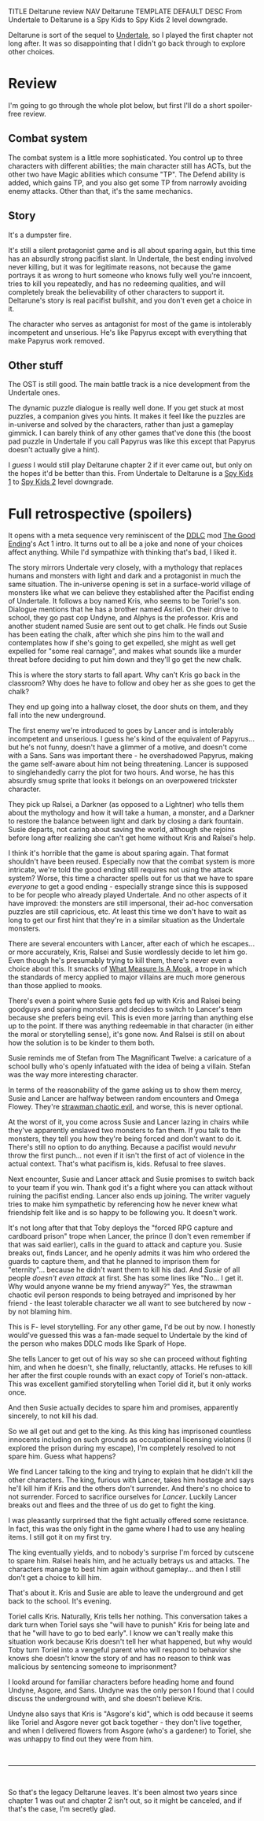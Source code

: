 TITLE Deltarune review
NAV Deltarune
TEMPLATE DEFAULT
DESC From Undertale to Deltarune is a Spy Kids to Spy Kids 2 level downgrade.

Deltarune is sort of the sequel to [Undertale](undertale), so I played the first chapter not long after. It was so disappointing that I didn't go back through to explore other choices.

# Review

I'm going to go through the whole plot below, but first I'll do a short spoiler-free review.

## Combat system

The combat system is a little more sophisticated. You control up to three characters with different abilities; the main character still has ACTs, but the other two have Magic abilities which consume "TP". The Defend ability is added, which gains TP, and you also get some TP from narrowly avoiding enemy attacks. Other than that, it's the same mechanics.

## Story

It's a dumpster fire.

It's still a silent protagonist game and is all about sparing again, but this time has an absurdly strong pacifist slant. In Undertale, the best ending involved never killing, but it was for legitimate reasons, not because the game portrays it as wrong to hurt someone who knows fully well you're inncoent, tries to kill you repeatedly, and has no redeeming qualities, and will completely break the believability of other characters to support it. Deltarune's story is real pacifist bullshit, and you don't even get a choice in it.

The character who serves as antagonist for most of the game is intolerably incompetent and unserious. He's like Papyrus except with everything that make Papyrus work removed.

## Other stuff

The OST is still good. The main battle track is a nice development from the Undertale ones.

The dynamic puzzle dialogue is really well done. If you get stuck at most puzzles, a companion gives you hints. It makes it feel like the puzzles are in-universe and solved by the characters, rather than just a gameplay gimmick. I can barely think of any other games that've done this (the boost pad puzzle in Undertale if you call Papyrus was like this except that Papyrus doesn't actually give a hint).

I *guess* I would still play Deltarune chapter 2 if it ever came out, but only on the hopes it'd be better than this. From Undertale to Deltarune is a [Spy Kids 1](spy_kids) to [Spy Kids 2](spy_kids_2) level downgrade.

# Full retrospective (spoilers)

It opens with a meta sequence very reminiscent of the [DDLC](ddlc) mod [The Good Ending](ddlc_mods/the_good_ending)'s Act 1 intro. It turns out to all be a joke and none of your choices affect anything. While I'd sympathize with thinking that's bad, I liked it.

The story mirrors Undertale very closely, with a mythology that replaces humans and monsters with light and dark and a protagonist in much the same situation. The in-universe opening is set in a surface-world village of monsters like what we can believe they established after the Pacifist ending of Undertale. It follows a boy named Kris, who seems to be Toriel's son. Dialogue mentions that he has a brother named Asriel. On their drive to school, they go past cop Undyne, and Alphys is the professor. Kris and another student named Susie are sent out to get chalk. He finds out Susie has been eating the chalk, after which she pins him to the wall and contemplates how if she's going to get expelled, she might as well get expelled for "some real carnage", and makes what sounds like a murder threat before deciding to put him down and they'll go get the new chalk.

This is where the story starts to fall apart. Why can't Kris go back in the classroom? Why does he have to follow and obey her as she goes to get the chalk?

They end up going into a hallway closet, the door shuts on them, and they fall into the new underground.

The first enemy we're introduced to goes by Lancer and is intolerably incompetent and unserious. I guess he's kind of the equivalent of Papyrus... but he's not funny, doesn't have a glimmer of a motive, and doesn't come with a Sans. Sans was important there - he overshadowed Papyrus, making the game self-aware about him not being threatening. Lancer is supposed to singlehandedly carry the plot for two hours. And worse, he has this absurdly smug sprite that looks it belongs on an overpowered trickster character.

They pick up Ralsei, a Darkner (as opposed to a Lightner) who tells them about the mythology and how it will take a human, a monster, and a Darkner to restore the balance between light and dark by closing a dark fountain. Susie departs, not caring about saving the world, although she rejoins before long after realizing she can't get home without Kris and Ralsei's help.

I think it's horrible that the game is about sparing again. That format shouldn't have been reused. Especially now that the combat system is more intricate, we're told the good ending still requires not using the attack system? Worse, this time a character spells out for us that we have to spare *everyone* to get a good ending - especially strange since this is supposed to be for people who already played Undertale. And no other aspects of it have improved: the monsters are still impersonal, their ad-hoc conversation puzzles are still capricious, etc. At least this time we don't have to wait as long to get our first hint that they're in a similar situation as the Undertale monsters.

There are several encounters with Lancer, after each of which he escapes... or more accurately, Kris, Ralsei and Susie wordlessly decide to let him go. Even though he's presumably trying to kill them, there's never even a choice about this. It smacks of [What Measure Is A Mook](https://tvtropes.org/pmwiki/pmwiki.php/Main/WhatMeasureIsAMook), a trope in which the standards of mercy applied to major villains are much more generous than those applied to mooks.

There's even a point where Susie gets fed up with Kris and Ralsei being goodguys and sparing monsters and decides to switch to Lancer's team because she prefers being evil. This is even more jarring than anything else up to the point. If there was anything redeemable in that character (in either the moral or storytelling sense), it's gone now. And Ralsei is still on about how the solution is to be kinder to them both.

Susie reminds me of Stefan from The Magnificant Twelve: a caricature of a school bully who's openly infatuated with the idea of being a villain. Stefan was the way more interesting character.

In terms of the reasonability of the game asking us to show them mercy, Susie and Lancer are halfway between random encounters and Omega Flowey. They're [strawman chaotic evil](/fiction/strawman_chaotic_evil), and worse, this is never optional.

At the worst of it, you come across Susie and Lancer lazing in chairs while they've apparently enslaved two monsters to fan them. If you talk to the monsters, they tell you how they're being forced and don't want to do it. There's still no option to do anything. Because a pacifist would *nevuhr* throw the first punch... not even if it isn't the first of act of violence in the actual context. That's what pacifism is, kids. Refusal to free slaves.

Next encounter, Susie and Lancer attack and Susie promises to switch back to your team if you win. Thank god it's a fight where you can attack without ruining the pacifist ending. Lancer also ends up joining. The writer vaguely tries to make him sympathetic by referencing how he never knew what friendship felt like and is so happy to be following you. It doesn't work.

It's not long after that that Toby deploys the "forced RPG capture and cardboard prison" trope when Lancer, the prince (I don't even remember if that was said earlier), calls in the guard to attack and capture you. Susie breaks out, finds Lancer, and he openly admits it was him who ordered the guards to capture them, and that he planned to imprison them for "eternity"... because he didn't want them to kill his dad. And *Susie* of all people *doesn't even attack* at first. She has some lines like "No... I get it. Why would anyone wanne be my friend anyway?" Yes, the strawman chaotic evil person responds to being betrayed and imprisoned by her friend - the least tolerable character we all want to see butchered by now - by not blaming him.

This is F- level storytelling. For any other game, I'd be out by now. I honestly would've guessed this was a fan-made sequel to Undertale by the kind of the person who makes DDLC mods like Spark of Hope.

She tells Lancer to get out of his way so she can proceed without fighting him, and when he doesn't, she finally, reluctantly, attacks. He refuses to kill her after the first couple rounds with an exact copy of Toriel's non-attack. This was excellent gamified storytelling when Toriel did it, but it only works once.

And then Susie actually decides to spare him and promises, apparently sincerely, to not kill his dad.

So we all get out and get to the king. As this king has imprisoned countless innocents including on such grounds as occupational licensing violations (I explored the prison during my escape), I'm completely resolved to not spare him. Guess what happens?

We find Lancer talking to the king and trying to explain that he didn't kill the other characters. The king, furious with Lancer, takes him hostage and says he'll kill him if Kris and the others don't surrender. And there's no choice to not surrender. Forced to sacrifice ourselves for *Lancer*. Luckily Lancer breaks out and flees and the three of us do get to fight the king.

I was pleasantly surprirsed that the fight actually offered some resistance. In fact, this was the only fight in the game where I had to use any healing items. I still got it on my first try.

The king eventually yields, and to nobody's surprise I'm forced by cutscene to spare him. Ralsei heals him, and he actually betrays us and attacks. The characters manage to best him again without gameplay... and then I still don't get a choice to kill him.

That's about it. Kris and Susie are able to leave the underground and get back to the school. It's evening.

Toriel calls Kris. Naturally, Kris tells her nothing. This conversation takes a dark turn when Toriel says she "will have to punish" Kris for being late and that he "will have to go to bed early". I know we can't really make this situation work because Kris doesn't tell her what happened, but why would Toby turn Toriel into a vengeful parent who will respond to behavior she knows she doesn't know the story of and has no reason to think was malicious by sentencing someone to imprisonment?

I lookd around for familiar characters before heading home and found Undyne, Asgore, and Sans. Undyne was the only person I found that I could discuss the underground with, and she doesn't believe Kris.

Undyne also says that Kris is "Asgore's kid", which is odd because it seems like Toriel and Asgore never got back together - they don't live together, and when I delivered flowers from Asgore (who's a gardener) to Toriel, she was unhappy to find out they were from him.

<br>

---

<br>

So that's the legacy Deltarune leaves. It's been almost two years since chapter 1 was out and chapter 2 isn't out, so it might be canceled, and if that's the case, I'm secretly glad.
